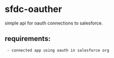 # sfdc-oauther
simple api for oauth connections to salesforce.  

## requirements:
     - connected app using oauth in salesforce org 
